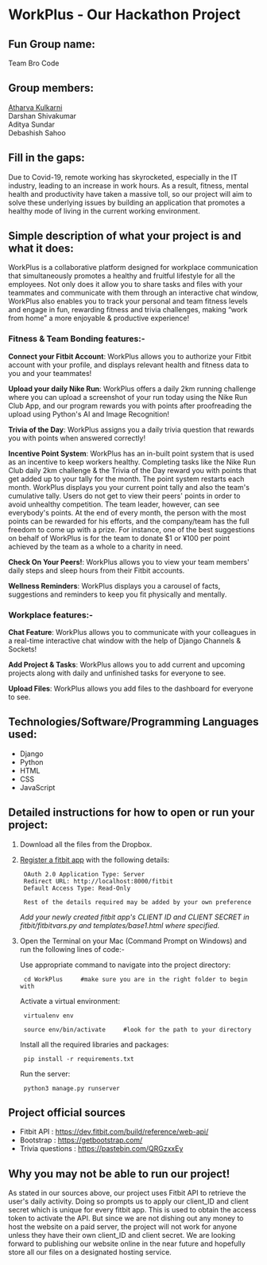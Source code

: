 # WorkPlus - Our Hackathon Project

## Fun Group name:

Team Bro Code

## Group members:

[Atharva Kulkarni](https://www.linkedin.com/in/atharva-kulkarni-0b292320a?lipi=urn%3Ali%3Apage%3Ad_flagship3_profile_view_base_contact_details%3BMUievu70QISmeuJcTVXlDQ%3D%3D)  
Darshan Shivakumar  
Aditya Sundar  
Debashish Sahoo  

## Fill in the gaps:


Due to Covid-19, remote working has skyrocketed, especially in the IT industry, leading to an increase in work hours. As a result, fitness, mental health and productivity have taken a massive toll, so our project will aim to solve these underlying issues by building an application that promotes a healthy mode of living in the current working environment.

## Simple description of what your project is and what it does:

WorkPlus is a collaborative platform designed for workplace communication that simultaneously promotes a healthy and fruitful lifestyle for all the employees. Not only does it allow you to share tasks and files with your teammates and communicate with them through an interactive chat window, WorkPlus also enables you to track your personal and team fitness levels and engage in fun, rewarding fitness and trivia challenges, making “work from home” a more enjoyable & productive experience!


### Fitness & Team Bonding features:-

**Connect your Fitbit Account**: WorkPlus allows you to authorize your Fitbit account with your profile, and displays relevant health and fitness data to you and your teammates! 

**Upload your daily Nike Run**: WorkPlus offers a daily 2km running challenge where you can upload a screenshot of your run today using the Nike Run Club App, and our program rewards you with points after proofreading the upload using Python's AI and Image Recognition!

**Trivia of the Day**: WorkPlus assigns you a daily trivia question that rewards you with points when answered correctly!

**Incentive Point System**: WorkPlus has an in-built point system that is used as an incentive to keep workers healthy. Completing tasks like the Nike Run Club daily 2km challenge & the Trivia of the Day reward you with points that get added up to your tally for the month. The point system restarts each month. WorkPlus displays you your current point tally and also the team's cumulative tally. Users do not get to view their peers' points in order to avoid unhealthy competition. The team leader, however, can see everybody's points. At the end of every month, the person with the most points can be rewarded for his efforts, and the company/team has the full freedom to come up with a prize. For instance, one of the best suggestions on behalf of WorkPlus is for the team to donate $1 or ¥100 per point achieved by the team as a whole to a charity in need.

**Check On Your Peers!**: WorkPlus allows you to view your team members' daily steps and sleep hours from their Fitbit accounts.

**Wellness Reminders**: WorkPlus displays you a carousel of facts, suggestions and reminders to keep you fit physically and mentally.


### Workplace features:-

**Chat Feature**: WorkPlus allows you to communicate with your colleagues in a real-time interactive chat window with the help of Django Channels & Sockets!

**Add Project & Tasks**: WorkPlus allows you to add current and upcoming projects along with daily and unfinished tasks for everyone to see.

**Upload Files**: WorkPlus allows you add files to the dashboard for everyone to see.


## Technologies/Software/Programming Languages used:

- Django  
- Python   	   
- HTML    
- CSS     
- JavaScript  

## Detailed instructions for how to open or run your project:

1. Download all the files from the Dropbox.

2. [Register a fitbit app](https://dev.fitbit.com/apps/new) with the following details:
		
		OAuth 2.0 Application Type: Server
		Redirect URL: http://localhost:8000/fitbit
		Default Access Type: Read-Only
		
		Rest of the details required may be added by your own preference
		
	
	_Add your newly created fitbit app's CLIENT ID and CLIENT SECRET in fitbit/fitbitvars.py and templates/base1.html where specified._
	
3. Open the Terminal on your Mac (Command Prompt on Windows) and run the following lines of code:-


	Use appropriate command to navigate into the project directory: 
 
		cd WorkPlus		#make sure you are in the right folder to begin with


	Activate a virtual environment: 

		virtualenv env  
                     
		source env/bin/activate		#look for the path to your directory 

	
	Install all the required libraries and packages:
		
		pip install -r requirements.txt
			

	Run the server:

		python3 manage.py runserver   
 

## Project official sources

- Fitbit API : https://dev.fitbit.com/build/reference/web-api/
- Bootstrap : https://getbootstrap.com/
- Trivia questions : https://pastebin.com/QRGzxxEy

## Why you may not be able to run our project!
As stated in our sources above, our project uses Fitbit API to retrieve the user's daily activity. Doing so prompts us to apply our client_ID and client secret which is unique for every fitbit app. This is used to obtain the access token to activate the API. But since we are not dishing out any money to host the website on a paid server, the project will not work for anyone unless they have their own client_ID and client secret. We are looking forward to publishing our website online in the near future and hopefully store all our files on a designated hosting service.
	 
